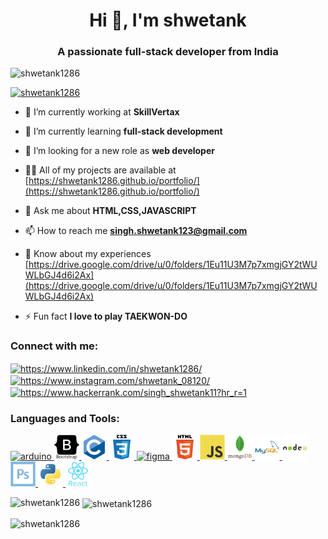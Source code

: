 <h1 align="center">Hi 👋, I'm shwetank</h1>
<h3 align="center">A passionate full-stack developer from India</h3>

<p align="left"> <img src="https://komarev.com/ghpvc/?username=shwetank1286&label=Profile%20views&color=0e75b6&style=flat" alt="shwetank1286" /> </p>

<p align="left"> <a href="https://github.com/ryo-ma/github-profile-trophy"><img src="https://github-profile-trophy.vercel.app/?username=shwetank1286" alt="shwetank1286" /></a> </p>

- 🔭 I’m currently working at **SkillVertax**

- 🌱 I’m currently learning **full-stack development**

- 👯 I’m looking for a new role as **web developer**

- 👨‍💻 All of my projects are available at [https://shwetank1286.github.io/portfolio/](https://shwetank1286.github.io/portfolio/)

- 💬 Ask me about **HTML,CSS,JAVASCRIPT**

- 📫 How to reach me **singh.shwetank123@gmail.com**

- 📄 Know about my experiences [https://drive.google.com/drive/u/0/folders/1Eu11U3M7p7xmgjGY2tWUWLbGJ4d6i2Ax](https://drive.google.com/drive/u/0/folders/1Eu11U3M7p7xmgjGY2tWUWLbGJ4d6i2Ax)

- ⚡ Fun fact **I love to play TAEKWON-DO**

<h3 align="left">Connect with me:</h3>
<p align="left">
<a href="https://linkedin.com/in/https://www.linkedin.com/in/shwetank1286/" target="blank"><img align="center" src="https://raw.githubusercontent.com/rahuldkjain/github-profile-readme-generator/master/src/images/icons/Social/linked-in-alt.svg" alt="https://www.linkedin.com/in/shwetank1286/" height="30" width="40" /></a>
<a href="https://instagram.com/https://www.instagram.com/shwetank_08120/" target="blank"><img align="center" src="https://raw.githubusercontent.com/rahuldkjain/github-profile-readme-generator/master/src/images/icons/Social/instagram.svg" alt="https://www.instagram.com/shwetank_08120/" height="30" width="40" /></a>
<a href="https://www.hackerrank.com/https://www.hackerrank.com/singh_shwetank11?hr_r=1" target="blank"><img align="center" src="https://raw.githubusercontent.com/rahuldkjain/github-profile-readme-generator/master/src/images/icons/Social/hackerrank.svg" alt="https://www.hackerrank.com/singh_shwetank11?hr_r=1" height="30" width="40" /></a>
</p>

<h3 align="left">Languages and Tools:</h3>
<p align="left"> <a href="https://www.arduino.cc/" target="_blank" rel="noreferrer"> <img src="https://cdn.worldvectorlogo.com/logos/arduino-1.svg" alt="arduino" width="40" height="40"/> </a> <a href="https://getbootstrap.com" target="_blank" rel="noreferrer"> <img src="https://raw.githubusercontent.com/devicons/devicon/master/icons/bootstrap/bootstrap-plain-wordmark.svg" alt="bootstrap" width="40" height="40"/> </a> <a href="https://www.cprogramming.com/" target="_blank" rel="noreferrer"> <img src="https://raw.githubusercontent.com/devicons/devicon/master/icons/c/c-original.svg" alt="c" width="40" height="40"/> </a> <a href="https://www.w3schools.com/css/" target="_blank" rel="noreferrer"> <img src="https://raw.githubusercontent.com/devicons/devicon/master/icons/css3/css3-original-wordmark.svg" alt="css3" width="40" height="40"/> </a> <a href="https://www.figma.com/" target="_blank" rel="noreferrer"> <img src="https://www.vectorlogo.zone/logos/figma/figma-icon.svg" alt="figma" width="40" height="40"/> </a> <a href="https://www.w3.org/html/" target="_blank" rel="noreferrer"> <img src="https://raw.githubusercontent.com/devicons/devicon/master/icons/html5/html5-original-wordmark.svg" alt="html5" width="40" height="40"/> </a> <a href="https://developer.mozilla.org/en-US/docs/Web/JavaScript" target="_blank" rel="noreferrer"> <img src="https://raw.githubusercontent.com/devicons/devicon/master/icons/javascript/javascript-original.svg" alt="javascript" width="40" height="40"/> </a> <a href="https://www.mongodb.com/" target="_blank" rel="noreferrer"> <img src="https://raw.githubusercontent.com/devicons/devicon/master/icons/mongodb/mongodb-original-wordmark.svg" alt="mongodb" width="40" height="40"/> </a> <a href="https://www.mysql.com/" target="_blank" rel="noreferrer"> <img src="https://raw.githubusercontent.com/devicons/devicon/master/icons/mysql/mysql-original-wordmark.svg" alt="mysql" width="40" height="40"/> </a> <a href="https://nodejs.org" target="_blank" rel="noreferrer"> <img src="https://raw.githubusercontent.com/devicons/devicon/master/icons/nodejs/nodejs-original-wordmark.svg" alt="nodejs" width="40" height="40"/> </a> <a href="https://www.photoshop.com/en" target="_blank" rel="noreferrer"> <img src="https://raw.githubusercontent.com/devicons/devicon/master/icons/photoshop/photoshop-line.svg" alt="photoshop" width="40" height="40"/> </a> <a href="https://www.python.org" target="_blank" rel="noreferrer"> <img src="https://raw.githubusercontent.com/devicons/devicon/master/icons/python/python-original.svg" alt="python" width="40" height="40"/> </a> <a href="https://reactjs.org/" target="_blank" rel="noreferrer"> <img src="https://raw.githubusercontent.com/devicons/devicon/master/icons/react/react-original-wordmark.svg" alt="react" width="40" height="40"/> </a> </p>

<p><img align="left" src="https://github-readme-stats.vercel.app/api/top-langs?username=shwetank1286&show_icons=true&locale=en&layout=compact" alt="shwetank1286" /></p>

<p>&nbsp;<img align="center" src="https://github-readme-stats.vercel.app/api?username=shwetank1286&show_icons=true&locale=en" alt="shwetank1286" /></p>

<p><img align="center" src="https://github-readme-streak-stats.herokuapp.com/?user=shwetank1286&" alt="shwetank1286" /></p>
